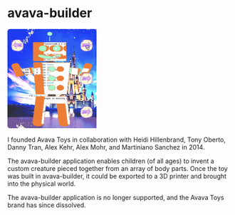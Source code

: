 # avava-builder

![avava-builder in action](./demo/avava-builder.gif)

I founded Avava Toys in collaboration with Heidi Hillenbrand, Tony Oberto,
Danny Tran, Alex Kehr, Alex Mohr, and Martiniano Sanchez in 2014.

The avava-builder application enables children (of all ages) to invent a custom
creature pieced together from an array of body parts.  Once the toy was built
in avava-builder, it could be exported to a 3D printer and brought into the
physical world.

The avava-builder application is no longer supported, and the Avava Toys brand
has since dissolved.
